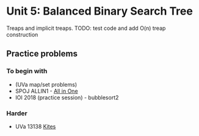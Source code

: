 # Unit 5: Balanced Binary Search Tree
Treaps and implicit treaps.
TODO: test code and add O(n) treap construction

## Practice problems

### To begin with
- (UVa map/set problems)
- SPOJ ALLIN1 - [All in One](https://www.spoj.com/problems/ALLIN1/)
- IOI 2018 (practice session) - bubblesort2

### Harder
- UVa 13138 [Kites](http://uva.onlinejudge.org/external/131/13138.pdf)
